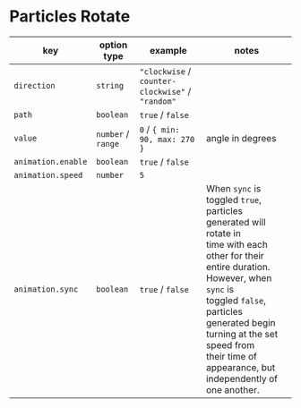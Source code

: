 # Particles Rotate

| key                | option type        | example                                          | notes                                                                |
| ------------------ | ------------------ | ------------------------------------------------ | -------------------------------------------------------------------- |
| `direction`        | `string`           | `"clockwise` / `counter-clockwise"` / `"random"` |                                                                      |
| `path`             | `boolean`          | `true` / `false`                                 |                                                                      |
| `value`            | `number` / `range` | `0` / `{ min: 90, max: 270 }`                    | angle in degrees                                                     |
| `animation.enable` | `boolean`          | `true` / `false`                                 |                                                                      |
| `animation.speed`  | `number`           | `5`                                              |                                                                      |
| `animation.sync`   | `boolean`          | `true` / `false`                                 | When `sync` is toggled `true`, particles generated will rotate in <br> time with each other for their entire duration. However, when `sync` is <br> toggled `false`, particles generated begin turning at the set speed from <br> their time of appearance, but independently of one another. |
